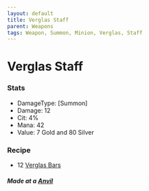```yaml
---
layout: default
title: Verglas Staff
parent: Weapons
tags: Weapon, Summon, Minion, Verglas, Staff
---
```


# Verglas Staff

### Stats
- DamageType: [Summon]
- Damage: 12
- Cit: 4%
- Mana: 42
- Value: 7 Gold and 80 Silver

### Recipe
- 12 [Verglas Bars](https://ricklugtigheid.github.io/SupernovaMod/docs/items/materials/verglas_bar)

##### Made at a [Anvil](https://terraria.gamepedia.com/Anvil)